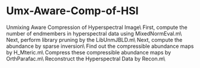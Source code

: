 # Umx-Aware-Comp-of-HSI
Unmixing Aware Compression of Hyperspectral Image\\
First, compute the number of endmembers in hyperspectral data using MixedNormEval.m\\
Next, perform library pruning by the LibUnmJBLD.m\\
Next, compute the abundance by sparse inversion\\
Find out the compressible abundance maps by H_Mteric.m\\
Compress these compressible abundance maps by OrthParafac.m\\
Reconstruct the Hyperspectral Data by Recon.m\\
